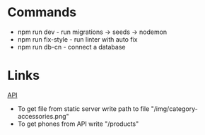 # Commands

- npm run dev - run migrations -> seeds -> nodemon
- npm run fix-style - run linter with auto fix
- npm run db-cn - connect a database

# Links

  [API](https://api.smartphonesquad.shop/products)

- To get file from static server write path to file "/img/category-accessories.png"
- To get phones from API write "/products"
